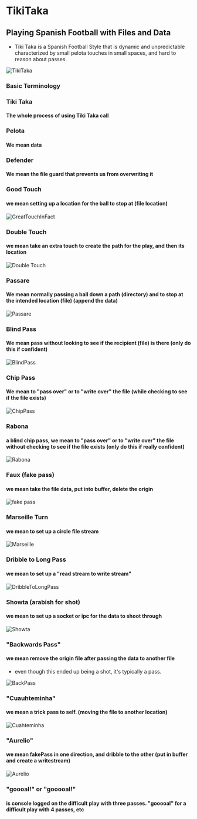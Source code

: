 # TikiTaka
## Playing Spanish Football with Files and Data
- Tiki Taka is a Spanish Football Style that is dynamic and unpredictable
characterized by small pelota touches in small spaces, and hard to reason about
passes.

![TikiTaka](https://media.balls.ie/uploads/2013/09/barcatikitaka.gif)

### Basic Terminology


### Tiki Taka
#### The whole process of using Tiki Taka call


### Pelota 
#### We mean data


### Defender 
#### We mean the file guard that prevents us from overwriting it

### Good Touch 
#### we mean setting up a location for the ball to stop at (file location)
![GreatTouchInFact](https://media2.giphy.com/media/f8WCufXdHbl1gDMPHv/giphy.gif)

### Double Touch 
#### we mean take an extra touch to create the path for the play, and then its location
![Double Touch](http://25.media.tumblr.com/049d3b7524f8066b328af64d06bb0bfe/tumblr_mp1qinImn11rdvztso1_500.gif)

### Passare 
#### We mean normally passing a ball down a path (directory) and to stop at the intended location (file) (append the data)
![Passare](https://thumbs.gfycat.com/DearestDismalAustraliankelpie-size_restricted.gif)

### Blind Pass
#### We mean pass without looking to see if the recipient (file) is there (only do this if confident)
![BlindPass](https://c.tenor.com/Is08MWvpkigAAAAC/fifa-soccer.gif)


### Chip Pass 
#### We mean to "pass over" or to "write over" the file (while checking to see if the file exists)
![ChipPass](https://68.media.tumblr.com/25e2d76dfbc9c24b3f27d867cb45d0ec/tumblr_o7pf4jesjf1vrq5lso1_500.gif)


### Rabona
#### a blind chip pass, we mean to "pass over" or to "write over" the file without checking to see if the file exists (only do this if really confident)
![Rabona](https://c.tenor.com/9tH5GAo0jsEAAAAM/robert-lewandowski-lewandowski.gif)





### Faux (fake pass)
#### we mean take the file data, put into buffer, delete the origin
![fake pass](https://64.media.tumblr.com/5df3e0260385ea86c22d9dfa5d3255a1/8f68b6b7a4e53f11-52/s540x810/75d40cee9e6ed66149acca81816255c12fac72fd.gifv)


### Marseille Turn 
#### we mean to set up a circle file stream

![Marseille](https://thumbs.gfycat.com/SilentFluidImago-max-1mb.gif)

### Dribble to Long Pass 
#### we mean to set up a "read stream to write stream"

![DribbleToLongPass](http://www.whoateallthepies.tv/wp-content/uploads/2013/08/isco-pass.gif)


### Showta (arabish for shot) 
#### we mean to set up a socket or ipc for the data to shoot through

![Showta](https://thumbs.gfycat.com/AgileViciousEastrussiancoursinghounds-size_restricted.gif)



### "Backwards Pass" 
#### we mean remove the origin file after passing the data to another file 
- even though this ended up being a shot, it's typically a pass.

![BackPass](https://c.tenor.com/J1O91U8m0_YAAAAC/ronaldo-vs-hungary-ronaldo-goal-vs-hungary.gif)


### "Cuauhteminha" 
#### we mean a trick pass to self. (moving the file to another location)

![Cuahteminha](https://i.makeagif.com/media/10-11-2015/kZ_ZND.gif)

### "Aurelio" 
#### we mean fakePass in one direction, and dribble to the other (put in buffer and create a writestream)

![Aurelio](https://media4.giphy.com/media/DbCErKp9tO14VpcA8j/giphy.gif)

### "goooal!" or "gooooal!" 
#### is console logged on the difficult play with three passes. "gooooal" for a difficult play with 4 passes, etc

